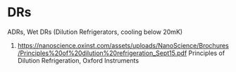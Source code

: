 # DRs
ADRs, Wet DRs (Dilution Refrigerators, cooling below 20mK)
1. https://nanoscience.oxinst.com/assets/uploads/NanoScience/Brochures/Principles%20of%20dilution%20refrigeration_Sept15.pdf
   Principles of Dilution Refrigeration, Oxford Instruments
